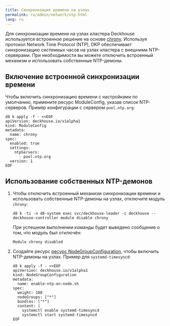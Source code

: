 ```yaml
---
title: Синхронизация времени на узлах
permalink: ru/admin/network/ntp.html
lang: ru
---
```


Для синхронизации времени на узлах кластера Deckhouse используется встроенное решение на основе [chrony](https://chrony-project.org/).
Используя протокол Network Time Protocol (NTP),
DKP обеспечивает синхронизацию системных часов на узлах кластера с внешними NTP-серверами.
При необходимости вы можете отключить встроенный механизм и использовать собственные NTP-демоны.

## Включение встроенной синхронизации времени

Чтобы включить синхронизацию времени с настройками по умолчанию,
примените ресурс ModuleConfig, указав список NTP-серверов.
Пример конфигурации с сервером `pool.ntp.org`:

```shell
d8 k apply -f - <<EOF
apiVersion: deckhouse.io/v1alpha1
kind: ModuleConfig
metadata:
  name: chrony
spec:
  enabled: true
  settings:
    ntpServers:
      - pool.ntp.org
  version: 1
EOF
```

## Использование собственных NTP-демонов

1. Чтобы отключить встроенный механизм синхронизации времени и использовать собственные NTP-демоны на узлах,
   отключите модуль `chrony`:

   ```shell
   d8 k -ti -n d8-system exec svc/deckhouse-leader -c deckhouse -- deckhouse-controller module disable chrony
   ```

   При успешном выполнении команды будет выведено сообщение о том, что модуль был отключён:

   ```console
   Module chrony disabled
   ```

1. Создайте ресурс [ресурс NodeGroupConfiguration](../../reference/cr/nodegroupconfiguration.html),
   чтобы включить NTP-демоны на узлах.
   Пример для `systemd-timesyncd`:

   ```shell
   d8 k apply -f - <<EOF
   apiVersion: deckhouse.io/v1alpha1
   kind: NodeGroupConfiguration
   metadata:
     name: enable-ntp-on-node.sh
   spec:
     weight: 100
     nodeGroups: ["*"]
     bundles: ["*"]
     content: |
       systemctl enable systemd-timesyncd
       systemctl start systemd-timesyncd
   EOF
   ```
